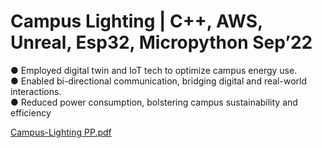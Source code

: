 
# Campus Lighting | C++, AWS, Unreal, Esp32, Micropython Sep’22

● Employed digital twin and IoT tech to optimize campus energy use.  
● Enabled bi-directional communication, bridging digital and real-world interactions.  
● Reduced power consumption, bolstering campus sustainability and efficiency  

[Campus-Lighting PP.pdf](https://github.com/samad-mohammed/CampusLighting/files/14161962/Campus-Lighting.PP.pdf)
